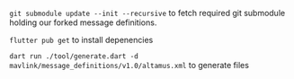 ```git submodule update --init --recursive``` to fetch required git submodule holding our forked message definitions.

```flutter pub get``` to install depenencies

```dart run ./tool/generate.dart -d mavlink/message_definitions/v1.0/altamus.xml``` to generate files

